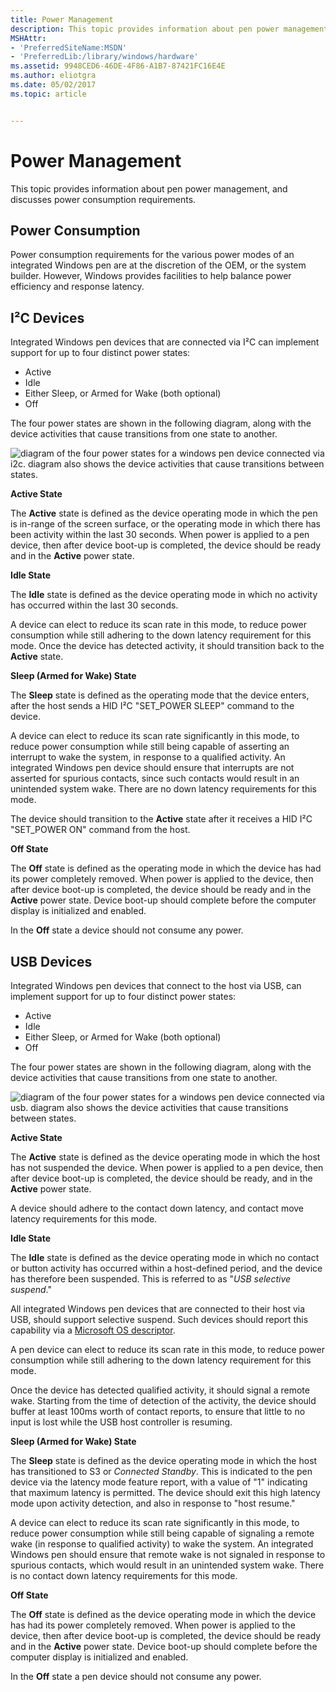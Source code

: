 ```yaml
---
title: Power Management
description: This topic provides information about pen power management, and discusses power consumption requirements.
MSHAttr:
- 'PreferredSiteName:MSDN'
- 'PreferredLib:/library/windows/hardware'
ms.assetid: 9948CED6-46DE-4F86-A1B7-87421FC16E4E
ms.author: eliotgra
ms.date: 05/02/2017
ms.topic: article


---
```


# Power Management


This topic provides information about pen power management, and discusses power consumption requirements.

## Power Consumption


Power consumption requirements for the various power modes of an integrated Windows pen are at the discretion of the OEM, or the system builder. However, Windows provides facilities to help balance power efficiency and response latency.

## <a href="" id="i2c-devices"></a>I²C Devices


Integrated Windows pen devices that are connected via I²C can implement support for up to four distinct power states:

-   Active
-   Idle
-   Either Sleep, or Armed for Wake (both optional)
-   Off

The four power states are shown in the following diagram, along with the device activities that cause transitions from one state to another.

![diagram of the four power states for a windows pen device connected via i2c. diagram also shows the device activities that cause transitions between states.](../images/pen-i2c-pwrstates.png)

**Active State**

The **Active** state is defined as the device operating mode in which the pen is in-range of the screen surface, or the operating mode in which there has been activity within the last 30 seconds. When power is applied to a pen device, then after device boot-up is completed, the device should be ready and in the **Active** power state.

**Idle State**

The **Idle** state is defined as the device operating mode in which no activity has occurred within the last 30 seconds.

A device can elect to reduce its scan rate in this mode, to reduce power consumption while still adhering to the down latency requirement for this mode. Once the device has detected activity, it should transition back to the **Active** state.

**Sleep (Armed for Wake) State**

The **Sleep** state is defined as the operating mode that the device enters, after the host sends a HID I²C "SET\_POWER SLEEP" command to the device.

A device can elect to reduce its scan rate significantly in this mode, to reduce power consumption while still being capable of asserting an interrupt to wake the system, in response to a qualified activity. An integrated Windows pen device should ensure that interrupts are not asserted for spurious contacts, since such contacts would result in an unintended system wake. There are no down latency requirements for this mode.

The device should transition to the **Active** state after it receives a HID I²C "SET\_POWER ON" command from the host.

**Off State**

The **Off** state is defined as the operating mode in which the device has had its power completely removed. When power is applied to the device, then after device boot-up is completed, the device should be ready and in the **Active** power state. Device boot-up should complete before the computer display is initialized and enabled.

In the **Off** state a device should not consume any power.

## USB Devices


Integrated Windows pen devices that connect to the host via USB, can implement support for up to four distinct power states:

-   Active
-   Idle
-   Either Sleep, or Armed for Wake (both optional)
-   Off

The four power states are shown in the following diagram, along with the device activities that cause transitions from one state to another.

![diagram of the four power states for a windows pen device connected via usb. diagram also shows the device activities that cause transitions between states.](../images/pen-usb-pwrstates.png)

**Active State**

The **Active** state is defined as the device operating mode in which the host has not suspended the device. When power is applied to a pen device, then after device boot-up is completed, the device should be ready, and in the **Active** power state.

A device should adhere to the contact down latency, and contact move latency requirements for this mode.

**Idle State**

The **Idle** state is defined as the device operating mode in which no contact or button activity has occurred within a host-defined period, and the device has therefore been suspended. This is referred to as "*USB selective suspend*."

All integrated Windows pen devices that are connected to their host via USB, should support selective suspend. Such devices should report this capability via a [Microsoft OS descriptor](https://msdn.microsoft.com/library/windows/hardware/gg463179).

A pen device can elect to reduce its scan rate in this mode, to reduce power consumption while still adhering to the down latency requirement for this mode.

Once the device has detected qualified activity, it should signal a remote wake. Starting from the time of detection of the activity, the device should buffer at least 100ms worth of contact reports, to ensure that little to no input is lost while the USB host controller is resuming.

**Sleep (Armed for Wake) State**

The **Sleep** state is defined as the device operating mode in which the host has transitioned to S3 or *Connected Standby*. This is indicated to the pen device via the latency mode feature report, with a value of "1" indicating that maximum latency is permitted. The device should exit this high latency mode upon activity detection, and also in response to "host resume."

A device can elect to reduce its scan rate significantly in this mode, to reduce power consumption while still being capable of signaling a remote wake (in response to qualified activity) to wake the system. An integrated Windows pen should ensure that remote wake is not signaled in response to spurious contacts, which would result in an unintended system wake. There is no contact down latency requirements for this mode.

**Off State**

The **Off** state is defined as the device operating mode in which the device has had its power completely removed. When power is applied to the device, then after device boot-up is completed, the device should be ready and in the **Active** power state. Device boot-up should complete before the computer display is initialized and enabled.

In the **Off** state a pen device should not consume any power.

 

 







